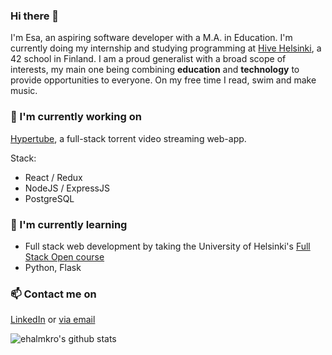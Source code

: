 

### Hi there 👋

I'm Esa, an aspiring software developer with a M.A. in Education. I'm currently doing my internship and studying programming at [Hive Helsinki](http://www.hive.fi), a 42 school in Finland. I am a proud generalist with a broad scope of interests, my main one being combining **education** and **technology** to provide opportunities to everyone. On my free time I read, swim and make music.

### 🔭 I'm currently working on
[Hypertube](https://github.com/DianaMukaliyeva/hypertube), a full-stack torrent video streaming web-app.

Stack: 
- React / Redux
- NodeJS / ExpressJS
- PostgreSQL

### 🌱 I'm currently learning
- Full stack web development by taking the University of Helsinki's [Full Stack Open course](https://fullstackopen.com/en)
- Python, Flask

### 📫 Contact me on
[LinkedIn](https://www.linkedin.com/in/esahalmkrona/)
or [via email](mailto:esa@halmkrona.fi?)

![ehalmkro's github stats](https://github-readme-stats.vercel.app/api?username=ehalmkro)
